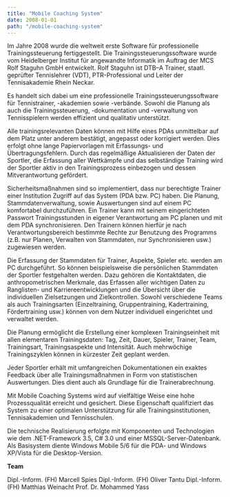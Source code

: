 ```yaml
---
title: "Mobile Coaching System"
date: 2008-01-01
path: "/mobile-coaching-system"
---
```


Im Jahre 2008 wurde die weltweit erste Software für professionelle Trainingssteuerung fertiggestellt. Die Trainingssteuerungssoftware wurde vom Heidelberger Institut für angewandte Informatik im Auftrag der MCS Rolf Staguhn GmbH entwickelt. Rolf Staguhn ist DTB–A Trainer, staatl. geprüfter Tennislehrer (VDT), PTR-Professional und Leiter der Tennisakademie Rhein Neckar.

Es handelt sich dabei um eine professionelle Trainingssteuerungssoftware für Tennistrainer, -akademien sowie -verbände. Sowohl die Planung als auch die Trainingssteuerung, -dokumentation und -verwaltung von Tennisspielern werden effizient und qualitativ unterstützt.

Alle trainingsrelevanten Daten können mit Hilfe eines PDAs unmittelbar auf dem Platz unter anderem bestätigt, angepasst oder korrigiert werden. Dies erfolgt ohne lange Papiervorlagen mit Erfassungs- und Übertragungsfehlern. Durch das regelmäßige Aktualisieren der Daten der Sportler, die Erfassung aller Wettkämpfe und das selbständige Training wird der Sportler aktiv in den Trainingsprozess einbezogen und dessen Mitverantwortung gefördert.

Sicherheitsmaßnahmen sind so implementiert, dass nur berechtigte Trainer einer Institution Zugriff auf das System (PDA bzw. PC) haben. Die Planung, Stammdatenverwaltung, sowie Auswertungen sind auf einem PC komfortabel durchzuführen. Ein Trainer kann mit seinem eingerichteten Passwort Trainingsstunden in eigener Verantwortung am PC planen und mit dem PDA synchronisieren. Den Trainern können hierfür je nach Verantwortungsbereich bestimmte Rechte zur Benutzung des Programms (z.B. nur Planen, Verwalten von Stammdaten, nur Synchronisieren usw.) zugewiesen werden.

Die Erfassung der Stammdaten für Trainer, Aspekte, Spieler etc. werden am PC durchgeführt. So können beispielsweise die persönlichen Stammdaten der Sportler festgehalten werden. Dazu gehören die Kontaktdaten, die anthropometrischen Merkmale, das Erfassen aller wichtigen Daten zu Ranglisten- und Karriereentwicklungen und die Übersicht über die individuellen Zielsetzungen und Zielkontrollen. Sowohl verschiedene Teams als auch Trainingsarten (Einzeltraining, Gruppentraining, Kadertraining, Fördertraining usw.) können von dem Nutzer individuell eingerichtet und verwaltet werden.

Die Planung ermöglicht die Erstellung einer komplexen Trainingseinheit mit allen elementaren Trainingsdaten: Tag, Zeit, Dauer, Spieler, Trainer, Team, Trainingsart, Trainingsaspekte und Intensität. Auch mehrwöchige Trainingszyklen können in kürzester Zeit geplant werden.

Jeder Sportler erhält mit umfangreichen Dokumentationen ein exaktes Feedback über alle Trainingsmaßnahmen in Form von statistischen Auswertungen. Dies dient auch als Grundlage für die Trainerabrechnung.

Mit Mobile Coaching Systems wird auf vielfältige Weise eine hohe Prozessqualität erreicht und gesichert. Diese Eigenschaft qualifiziert das System zu einer optimalen Unterstützung für alle Trainingsinstitutionen, Tennisakademien und Tennisschulen.

Die technische Realisierung erfolgte mit Komponenten und Technologien wie dem .NET-Framework 3.5, C# 3.0 und einer MSSQL-Server-Datenbank. Als Basisystem diente Windows Mobile 5/6 für die PDA- und Windows XP/Vista für die Desktop-Version.

**Team**

Dipl.-Inform. (FH) Marcell Spies Dipl.-Inform. (FH) Oliver Tantu Dipl.-Inform. (FH) Matthias Weinacht Prof. Dr. Mohammed Yass
